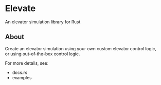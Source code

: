 # Elevate

An elevator simulation library for Rust

## About

Create an elevator simulation using your own custom elevator control logic, or using out-of-the-box control logic.

For more details, see:
- docs.rs
- examples